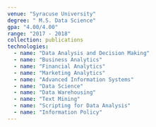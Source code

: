 ```yaml
---
venue: "Syracuse University"
degree: " M.S. Data Science"
gpa: "4.00/4.00"
range: "2017 - 2018"
collection: publications
technologies:
  - name: "Data Analysis and Decision Making"
  - name: "Business Analytics"
  - name: "Financial Analytics"
  - name: "Marketing Analytics"
  - name: "Advanced Information Systems"
  - name: "Data Science"
  - name: "Data Warehousing"
  - name: "Text Mining"
  - name: "Scripting for Data Analysis"
  - name: "Information Policy"
---
```

